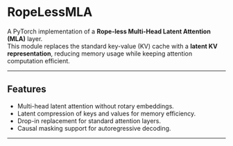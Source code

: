 # RopeLessMLA

A PyTorch implementation of a **Rope-less Multi-Head Latent Attention (MLA)** layer.  
This module replaces the standard key-value (KV) cache with a **latent KV representation**, reducing memory usage while keeping attention computation efficient.

---

## Features
- Multi-head latent attention without rotary embeddings.
- Latent compression of keys and values for memory efficiency.
- Drop-in replacement for standard attention layers.
- Causal masking support for autoregressive decoding.

---
